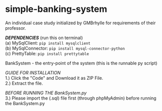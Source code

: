 # simple-banking-system
An individual case study initialized by GMBrhylle for requirements of their professor.

_**DEPENDENCIES**_ (run this on terminal)
<br />(a) MySqlClient: `pip install mysqlclient`
<br />(b) MySqlConnector: `pip install mysql-connector-python`
<br />(c) PrettyTable: `pip install prettytable `

BankSystem - the entry-point of the system (this is the runnable py script)

_GUIDE FOR INSTALLATION_
<br />1.) Click the "Code" and Download it as ZIP File.
<br />2.) Extract the file.

_BEFORE RUNNING THE BankSystem.py_
<br />3.) Please import the (.sql) file first (through phpMyAdmin) before running the BankSystem.py
